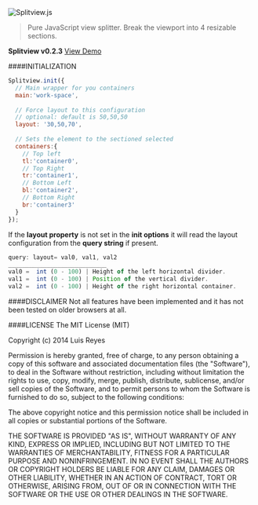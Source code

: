 <img src="http://www.luisreyes.com/splitview/splitview-0.2.2.png" title="Splitview.js"/>

> Pure JavaScript view splitter.
> Break the viewport into 4 resizable sections.

**Splitview v0.2.3** <a href="http://www.luisreyes.com/splitview/demo">View Demo</a>

####INITIALIZATION
```javascript
Splitview.init({
  // Main wrapper for you containers
  main:'work-space', 
  
  // Force layout to this configuration
  // optional: default is 50,50,50
  layout: '30,50,70',
  
  // Sets the element to the sectioned selected
  containers:{
    // Top left
    tl:'container0',
    // Top Right
    tr:'container1',
    // Bottom Left
    bl:'container2',
    // Bottom Right
    br:'container3'
  }
});
```

If the **layout property** is not set in the **init options** it will read the layout configuration from the **query string** if present.
```javascript
query: layout= val0, val1, val2
____________________________
val0 =  int (0 - 100) | Height of the left horizontal divider.
val1 =  int (0 - 100) | Position of the vertical divider.
val2 =  int (0 - 100) | Height of the right horizontal container.
```

####DISCLAIMER
Not all features have been implemented and it has not been tested on older browsers at all.

####LICENSE
The MIT License (MIT)

Copyright (c) 2014 Luis Reyes

Permission is hereby granted, free of charge, to any person obtaining a copy
of this software and associated documentation files (the "Software"), to deal
in the Software without restriction, including without limitation the rights
to use, copy, modify, merge, publish, distribute, sublicense, and/or sell
copies of the Software, and to permit persons to whom the Software is
furnished to do so, subject to the following conditions:

The above copyright notice and this permission notice shall be included in all
copies or substantial portions of the Software.

THE SOFTWARE IS PROVIDED "AS IS", WITHOUT WARRANTY OF ANY KIND, EXPRESS OR
IMPLIED, INCLUDING BUT NOT LIMITED TO THE WARRANTIES OF MERCHANTABILITY,
FITNESS FOR A PARTICULAR PURPOSE AND NONINFRINGEMENT. IN NO EVENT SHALL THE
AUTHORS OR COPYRIGHT HOLDERS BE LIABLE FOR ANY CLAIM, DAMAGES OR OTHER
LIABILITY, WHETHER IN AN ACTION OF CONTRACT, TORT OR OTHERWISE, ARISING FROM,
OUT OF OR IN CONNECTION WITH THE SOFTWARE OR THE USE OR OTHER DEALINGS IN THE
SOFTWARE.
